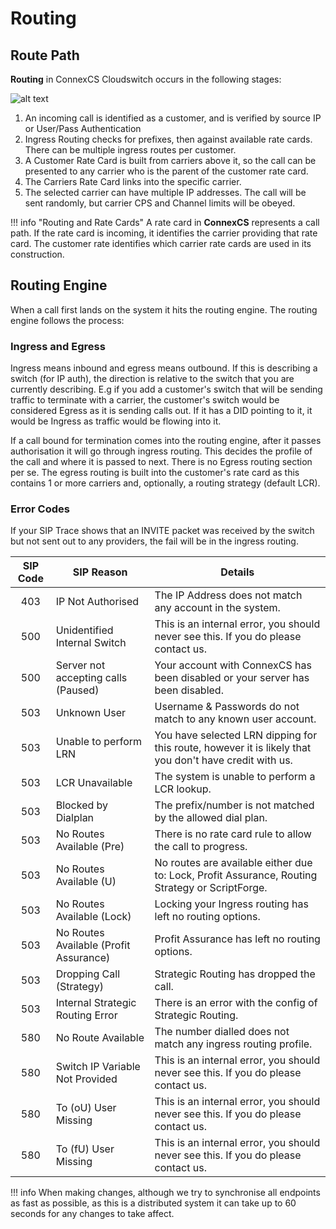 # Routing

## Route Path

**Routing** in ConnexCS Cloudswitch occurs in the following stages:

![alt text][call-flow]

1. An incoming call is identified as a customer, and is verified by source IP or User/Pass Authentication
2. Ingress Routing checks for prefixes, then against available rate cards. There can be multiple ingress routes per customer.
3. A Customer Rate Card is built from carriers above it, so the call can be presented to any carrier who is the parent of the customer rate card.
4. The Carriers Rate Card links into the specific carrier.
5. The selected carrier can have multiple IP addresses. The call will be sent randomly, but carrier CPS and Channel limits will be obeyed.

!!! info "Routing and Rate Cards"
    A rate card in **ConnexCS** represents a call path. If the rate card is incoming, it identifies the carrier providing that rate card. The customer rate identifies which carrier rate cards are used in its construction.


## Routing Engine
When a call first lands on the system it hits the routing engine. The routing engine follows the process:

### Ingress and Egress

Ingress means inbound and egress means outbound. If this is describing a switch (for IP auth), the direction is relative to the switch
that you are currently describing. E.g if you add a customer's switch that will be sending traffic to terminate with a carrier, the customer's switch would be considered Egress as it is sending calls out. If it has a DID pointing to it, it would be Ingress as traffic would be flowing into it.

If a call bound for termination comes into the routing engine, after it passes authorisation it will go through ingress routing. This decides the profile of the call and where it is passed to next. There is no Egress routing section per se. The egress routing is built into the customer's rate card as this contains 1 or more carriers and, optionally, a routing strategy (default LCR).

### Error Codes
If your SIP Trace shows that an INVITE packet was received by the switch but not sent out to any providers, the fail will be in the ingress routing.



| SIP Code | SIP Reason                             | Details                                                                                                |
|:--------:|----------------------------------------|--------------------------------------------------------------------------------------------------------|
|    403   | IP Not Authorised                      | The IP Address does not match any account in the system.                                               |
|    500   | Unidentified Internal Switch           | This is an internal error, you should never see this. If you do please contact us.                     |
|    500   | Server not accepting calls (Paused)    | Your account with ConnexCS has been disabled or your server has been disabled.                         |
|    503   | Unknown User                           | Username & Passwords do not match to any known user account.                                           |
|    503   | Unable to perform LRN                  | You have selected LRN dipping for this route, however it is likely that you don't have credit with us. |
|    503   | LCR Unavailable                        | The system is unable to perform a LCR lookup.                                                          |
|    503   | Blocked by Dialplan                    | The prefix/number is not matched by the allowed dial plan.                                             |
|    503   | No Routes Available (Pre)              | There is no rate card rule to allow the call to progress.                                              |
|    503   | No Routes Available (U)                | No routes are available either due to: Lock, Profit Assurance, Routing Strategy or ScriptForge.        |
|    503   | No Routes Available (Lock)             | Locking your Ingress routing has left no routing options.                                              |
|    503   | No Routes Available (Profit Assurance) | Profit Assurance has left no routing options.                                                          |
|    503   | Dropping Call (Strategy)               | Strategic Routing has dropped the call.                                                                |
|    503   | Internal Strategic Routing Error       | There is an error with the config of Strategic Routing.                                                |
|    580   | No Route Available                     | The number dialled does not match any ingress routing profile.                                         |
|    580   | Switch IP Variable Not Provided        | This is an internal error, you should never see this. If you do please contact us.                     |
|    580   | To (oU) User Missing                   | This is an internal error, you should never see this. If you do please contact us.                     |
|    580   | To (fU) User Missing                   | This is an internal error, you should never see this. If you do please contact us.                     |

!!! info
    When making changes, although we try to synchronise all endpoints as fast as possible, as this is a distributed system it can take up to 60 seconds for any changes to take affect.


[call-flow]: /docs/img/call-flow.jpg "Call-Flow"

